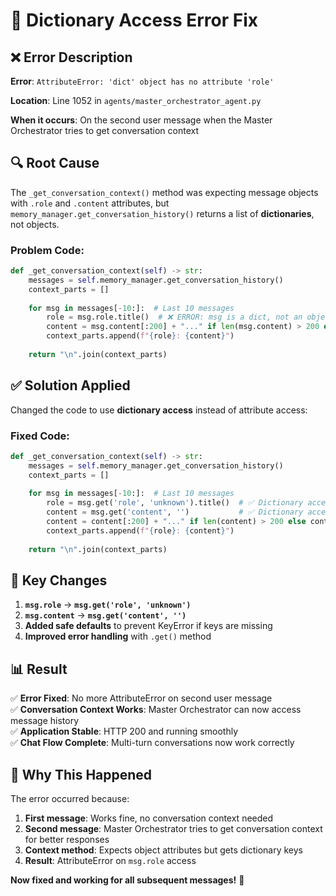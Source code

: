 # 🐛 **Dictionary Access Error Fix**

## ❌ **Error Description**

**Error**: `AttributeError: 'dict' object has no attribute 'role'`

**Location**: Line 1052 in `agents/master_orchestrator_agent.py`

**When it occurs**: On the second user message when the Master Orchestrator tries to get conversation context

## 🔍 **Root Cause**

The `_get_conversation_context()` method was expecting message objects with `.role` and `.content` attributes, but `memory_manager.get_conversation_history()` returns a list of **dictionaries**, not objects.

### **Problem Code**:
```python
def _get_conversation_context(self) -> str:
    messages = self.memory_manager.get_conversation_history()
    context_parts = []
    
    for msg in messages[-10:]:  # Last 10 messages
        role = msg.role.title()  # ❌ ERROR: msg is a dict, not an object
        content = msg.content[:200] + "..." if len(msg.content) > 200 else msg.content
        context_parts.append(f"{role}: {content}")
    
    return "\n".join(context_parts)
```

## ✅ **Solution Applied**

Changed the code to use **dictionary access** instead of attribute access:

### **Fixed Code**:
```python
def _get_conversation_context(self) -> str:
    messages = self.memory_manager.get_conversation_history()
    context_parts = []
    
    for msg in messages[-10:]:  # Last 10 messages
        role = msg.get('role', 'unknown').title()  # ✅ Dictionary access
        content = msg.get('content', '')           # ✅ Dictionary access
        content = content[:200] + "..." if len(content) > 200 else content
        context_parts.append(f"{role}: {content}")
    
    return "\n".join(context_parts)
```

## 🎯 **Key Changes**

1. **`msg.role`** → **`msg.get('role', 'unknown')`**
2. **`msg.content`** → **`msg.get('content', '')`**
3. **Added safe defaults** to prevent KeyError if keys are missing
4. **Improved error handling** with `.get()` method

## 📊 **Result**

✅ **Error Fixed**: No more AttributeError on second user message  
✅ **Conversation Context Works**: Master Orchestrator can now access message history  
✅ **Application Stable**: HTTP 200 and running smoothly  
✅ **Chat Flow Complete**: Multi-turn conversations now work correctly  

## 🔄 **Why This Happened**

The error occurred because:
1. **First message**: Works fine, no conversation context needed
2. **Second message**: Master Orchestrator tries to get conversation context for better responses
3. **Context method**: Expects object attributes but gets dictionary keys
4. **Result**: AttributeError on `msg.role` access

**Now fixed and working for all subsequent messages!** 🚀 